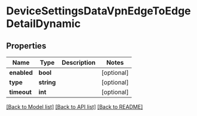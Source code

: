 # DeviceSettingsDataVpnEdgeToEdgeDetailDynamic

## Properties
Name | Type | Description | Notes
------------ | ------------- | ------------- | -------------
**enabled** | **bool** |  | [optional] 
**type** | **string** |  | [optional] 
**timeout** | **int** |  | [optional] 

[[Back to Model list]](../README.md#documentation-for-models) [[Back to API list]](../README.md#documentation-for-api-endpoints) [[Back to README]](../README.md)


